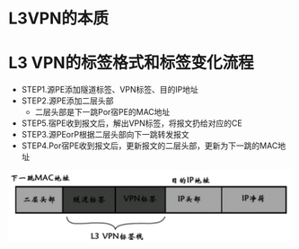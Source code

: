 # L3VPN的本质

# L3 VPN的标签格式和标签变化流程

* STEP1.源PE添加隧道标签、VPN标签、目的IP地址
* STEP2.源PE添加二层头部
  * 二层头部是下一跳Por宿PE的MAC地址
* STEP5.宿PE收到报文后，解出VPN标签，将报文扔给对应的CE
* STEP3.源PEorP根据二层头部向下一跳转发报文
* STEP4.Por宿PE收到报文后，更新报文的二层头部，更新为下一跳的MAC地址

![](/assets/Figure-0170-166.jpg)



